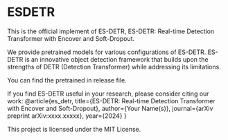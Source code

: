 # ESDETR
This is the official implement of ES-DETR, ES-DETR: Real-time Detection Transformer with Encover and Soft-Dropout.

We provide pretrained models for various configurations of ES-DETR. ES-DETR is an innovative object detection framework that builds upon the strengths of DETR (Detection Transformer) while addressing its limitations. 

You can find the pretrained in release file.

If you find ES-DETR useful in your research, please consider citing our work:
@article{es_detr,
  title={ES-DETR: Real-time Detection Transformer with Encover and Soft-Dropout},
  author={Your Name(s)},
  journal={arXiv preprint arXiv:xxxx.xxxxx},
  year={2024}
}

This project is licensed under the MIT License.
